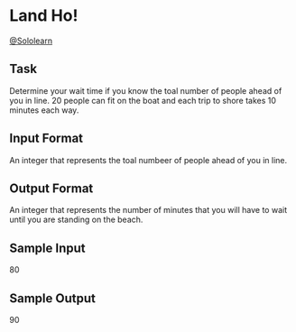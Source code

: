 # Land Ho!

[@Sololearn](sololearn.com)

## Task

Determine your wait time if you know the toal number of people ahead of you in line. 20 people can fit on the boat and each trip to shore takes 10 minutes each way.

## Input Format

An integer that represents the toal numbeer of people ahead of you in line.

## Output Format

An integer that represents the number of minutes that you will have to wait until you are standing on the beach.

## Sample Input

80

## Sample Output

90
